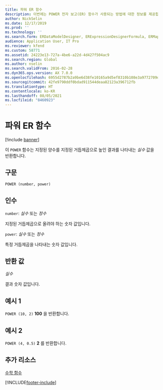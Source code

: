 ```yaml
---
title: 파워 ER 함수
description: 이번에는 POWER 전자 보고(ER) 함수가 사용되는 방법에 대한 정보를 제공합니다.
author: NickSelin
ms.date: 12/17/2019
ms.prod: ''
ms.technology: ''
ms.search.form: ERDataModelDesigner, ERExpressionDesignerFormula, ERMappedFormatDesigner, ERModelMappingDesigner
audience: Application User, IT Pro
ms.reviewer: kfend
ms.custom: 58771
ms.assetid: 24223e13-727a-4be6-a22d-4d427f504ac9
ms.search.region: Global
ms.author: nselin
ms.search.validFrom: 2016-02-28
ms.dyn365.ops.version: AX 7.0.0
ms.openlocfilehash: 6955d2787b2a9be6d38fe10165a9d5ef8310b108e3a9772709d9d1ff51712424
ms.sourcegitcommit: 42fe9790ddf0bdad911544deaa82123a396712fb
ms.translationtype: HT
ms.contentlocale: ko-KR
ms.lasthandoff: 08/05/2021
ms.locfileid: "8460923"
---
```

# <a name="power-er-function"></a>파워 ER 함수

[!include [banner](../includes/banner.md)]

이 `POWER` 함수는 지정된 양수를 지정된 거듭제곱으로 높인 결과를 나타내는 *실수* 값을 반환합니다.

## <a name="syntax"></a>구문

```vb
POWER (number, power)
```

## <a name="arguments"></a>인수

`number`: *실수* 또는 *정수*

지정된 거듭제곱으로 올려야 하는 숫자 값입니다.

`power`: *실수* 또는 *정수*

특정 거듭제곱을 나타내는 숫자 값입니다.

## <a name="return-values"></a>반환 값

*실수*

결과 숫자 값입니다.

## <a name="example-1"></a>예시 1

`POWER (10, 2)` **100** 을 반환합니다.

## <a name="example-2"></a>예시 2

`POWER (4, 0.5)` **2** 를 반환합니다.

## <a name="additional-resources"></a>추가 리소스

[수학 함수](er-functions-category-mathematical.md)


[!INCLUDE[footer-include](../../../includes/footer-banner.md)]